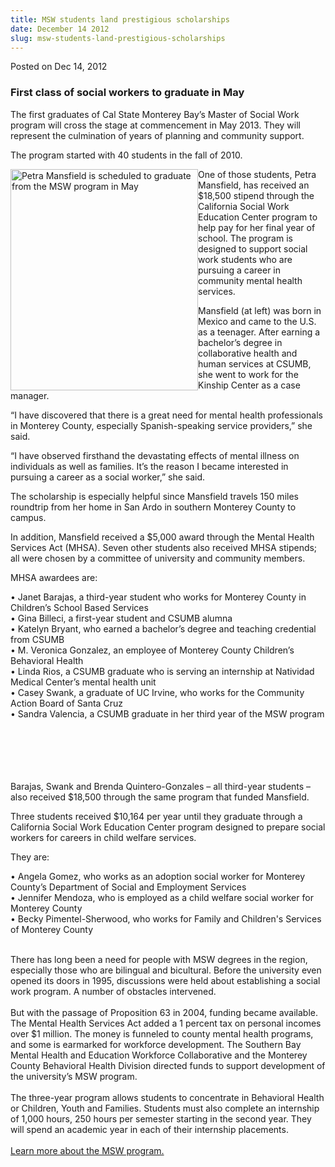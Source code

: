 ```yaml
---
title: MSW students land prestigious scholarships
date: December 14 2012
slug: msw-students-land-prestigious-scholarships
---
```


 



<span class="date">Posted on Dec 14, 2012    </span>
<h3>First class of social workers to graduate in May</h3>
<p>The first graduates of Cal State Monterey Bay&#x2019;s Master of Social
Work program will cross the stage at commencement in May 2013. They
will represent the culmination of years of planning and community
support.</p>
<p>The program started with 40 students in the fall of 2010.</p>
<p><img alt="Petra Mansfield is scheduled to graduate from the MSW program in May" src="https://news.csumb.edu/sites/default/files/65/attachments/news/images/mansfield_for_web.jpg" style="float:left; width:300px; height:354px">One of those
students, Petra Mansfield, has received an $18,500 stipend through
the California Social Work Education Center program to help pay for
her final year of school. The program is designed to support social
work students who are pursuing a career in community mental health
services.</img></p>
<p>Mansfield (at left) was born in Mexico and came to the U.S. as a
teenager. After earning a bachelor&#x2019;s degree in collaborative health
and human services at CSUMB, she went to work for the Kinship
Center as a case manager.</p>
<p>&#x201C;I have discovered that there is a great need for mental health
professionals in Monterey County, especially Spanish-speaking
service providers,&#x201D; she said.</p>
<p>&#x201C;I have observed firsthand the devastating effects of mental
illness on individuals as well as families. It&#x2019;s the reason I
became interested in pursuing a career as a social worker,&#x201D; she
said.</p>
<p>The scholarship is especially helpful since Mansfield travels
150 miles roundtrip from her home in San Ardo in southern Monterey
County to campus.</p>
<p>In addition, Mansfield received a $5,000 award through the
Mental Health Services Act (MHSA). Seven other students also
received MHSA stipends; all were chosen by a committee of
university and community members.</p>
<p>MHSA awardees are:</p>
<p>&#x2022; Janet Barajas, a third-year student who works for Monterey
County in Children&#x2019;s School Based Services<br>
&#x2022; Gina Billeci, a first-year student and CSUMB alumna<br>
&#x2022; Katelyn Bryant, who earned a bachelor&#x2019;s degree and teaching
credential from CSUMB<br>
&#x2022; M. Veronica Gonzalez, an employee of Monterey County Children&#x2019;s
Behavioral Health<br>
&#x2022; Linda Rios, a CSUMB graduate who is serving an internship at
Natividad Medical Center&#x2019;s mental health unit<br>
&#x2022; Casey Swank, a graduate of UC Irvine, who works for the Community
Action Board of Santa Cruz<br>
&#x2022; Sandra Valencia, a CSUMB graduate in her third year of the MSW
program</br></br></br></br></br></br></p>
<p>Barajas, Swank and Brenda Quintero-Gonzales &#x2013; all third-year
students &#x2013; also received $18,500 through the same program that
funded Mansfield.</p>
<p>Three students received $10,164 per year until they graduate
through a California Social Work Education Center program designed
to prepare social workers for careers in child welfare
services.</p>
<p>They are:</p>
<p>&#x2022; Angela Gomez, who works as an adoption social worker for
Monterey County&#x2019;s Department of Social and Employment
Services<br>
&#x2022; Jennifer Mendoza, who is employed as a child welfare social
worker for Monterey County<br>
&#x2022; Becky Pimentel-Sherwood, who works for Family and Children&apos;s
Services of Monterey County</br></br></p>
<p>There has long been a need for people with MSW degrees in the
region, especially those who are bilingual and bicultural. Before
the university even opened its doors in 1995, discussions were held
about establishing a social work program. A number of obstacles
intervened.<br>
<br>
But with the passage of Proposition 63 in 2004, funding became
available. The Mental Health Services Act added a 1 percent tax on
personal incomes over $1 million. The money is funneled to county
mental health programs, and some is earmarked for workforce
development. The Southern Bay Mental Health and Education Workforce
Collaborative and the Monterey County Behavioral Health Division
directed funds to support development of the university&#x2019;s MSW
program.<br>
<br>
The three-year program allows students to concentrate in Behavioral
Health or Children, Youth and Families. Students must also complete
an internship of 1,000 hours, 250 hours per semester starting in
the second year. They will spend an academic year in each of their
internship placements.<br>
<br>
<a href="https://csumb.edu/msw" rel="nofollow">Learn more about the
MSW program.</a></br></br></br></br></br></br></p>
<p>&#xA0;</p>
<p><br>
&#xA0;</br></p>





 
